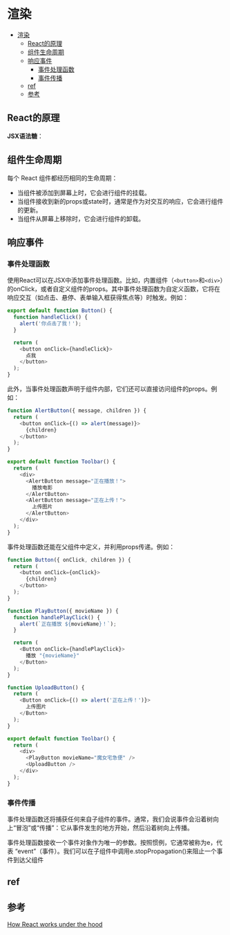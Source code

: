 # 渲染

- [渲染](#渲染)
  - [React的原理](#react的原理)
  - [组件生命周期](#组件生命周期)
  - [响应事件](#响应事件)
    - [事件处理函数](#事件处理函数)
    - [事件传播](#事件传播)
  - [ref](#ref)
  - [参考](#参考)

## React的原理

**JSX语法糖**：

## 组件生命周期

每个 React 组件都经历相同的生命周期：

- 当组件被添加到屏幕上时，它会进行组件的挂载。
- 当组件接收到新的props或state时，通常是作为对交互的响应，它会进行组件的更新。
- 当组件从屏幕上移除时，它会进行组件的卸载。

## 响应事件

### 事件处理函数

使用React可以在JSX中添加事件处理函数。比如，内置组件（`<button>`和`<div>`）的onClick，或者自定义组件的props。其中事件处理函数为自定义函数，它将在响应交互（如点击、悬停、表单输入框获得焦点等）时触发。例如：

```javascript
export default function Button() {
  function handleClick() {
    alert('你点击了我！');
  }

  return (
    <button onClick={handleClick}>
      点我
    </button>
  );
}
```

此外，当事件处理函数声明于组件内部，它们还可以直接访问组件的props。例如：

```javascript
function AlertButton({ message, children }) {
  return (
    <button onClick={() => alert(message)}>
      {children}
    </button>
  );
}

export default function Toolbar() {
  return (
    <div>
      <AlertButton message="正在播放！">
        播放电影
      </AlertButton>
      <AlertButton message="正在上传！">
        上传图片
      </AlertButton>
    </div>
  );
}
```

事件处理函数还能在父组件中定义，并利用props传递。例如：

```javascript
function Button({ onClick, children }) {
  return (
    <button onClick={onClick}>
      {children}
    </button>
  );
}

function PlayButton({ movieName }) {
  function handlePlayClick() {
    alert(`正在播放 ${movieName}！`);
  }

  return (
    <Button onClick={handlePlayClick}>
      播放 "{movieName}"
    </Button>
  );
}

function UploadButton() {
  return (
    <Button onClick={() => alert('正在上传！')}>
      上传图片
    </Button>
  );
}

export default function Toolbar() {
  return (
    <div>
      <PlayButton movieName="魔女宅急便" />
      <UploadButton />
    </div>
  );
}
```

### 事件传播

事件处理函数还将捕获任何来自子组件的事件。通常，我们会说事件会沿着树向上“冒泡”或“传播”：它从事件发生的地方开始，然后沿着树向上传播。

事件处理函数接收一个事件对象作为唯一的参数。按照惯例，它通常被称为e，代表 “event”（事件）。我们可以在子组件中调用e.stopPropagation()来阻止一个事件到达父组件

## ref

## 参考

[How React works under the hood](https://www.freecodecamp.org/news/react-under-the-hood/)
